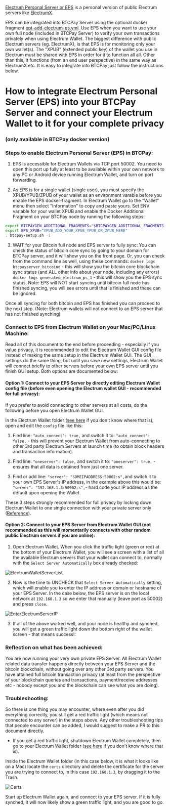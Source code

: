[Electrum Personal Server or EPS](https://github.com/chris-belcher/electrum-personal-server) is a personal version of public Electrum servers like [ElectrumX](https://github.com/btcpayserver/btcpayserver-doc/blob/master/ElectrumX.md).

EPS can be integrated into BTCPay Server using the optional docker fragment [opt-add-electrum-ps.yml](https://github.com/btcpayserver/btcpayserver-docker/blob/master/docker-compose-generator/docker-fragments/opt-add-electrum-ps.yml).  Use EPS when you want to use your own full node (included in BTCPay Server) to verify your own transactions privately when using Electrum Wallet. The biggest difference with public Electrum servers (eg. ElectrumX), is that EPS is for monitoring only your own wallet(s).  The "XPUB" (extended public key) of the wallet you use in Electrum must be shared with EPS in order for it to function all all. Other than this, it functions (from an end user perspective) in the same way as ElectrumX etc.  It is easy to integrate into BTCPay just follow the instructions below.

# How to integrate Electrum Personal Server (EPS) into your BTCPay Server and connect your Electrum Wallet to it for your complete privacy
### (only available in BTCPay docker version)


### Steps to enable Electrum Personal Server (EPS) in BTCPay:

1. EPS is accessible for Electrum Wallets via TCP port 50002.  You need to open this port up fully at least to be available within your own network to any PC or Android device running Electrum Wallet, and turn on port forwarding.

2. As EPS is for a single wallet (single user), you must specify the XPUB/YPUB/ZPUB of your wallet as an environment varable before you enable the EPS docker-fragment.  In Electrum Wallet go to the "Wallet" menu then select "Information" to copy and paste yours. Set ENV variable for your wallet XPUB and enable the Docker Additional Fragment on your BTCPay node by running the following steps:

``` bash
export BTCPAYGEN_ADDITIONAL_FRAGMENTS="$BTCPAYGEN_ADDITIONAL_FRAGMENTS;opt-add-electrum-ps"
export EPS_XPUB="XPUB_ADD_YOUR_XPUB_YPUB_OR_ZPUB_HERE"
. btcpay-setup.sh -i
```

3. WAIT for your Bitcoin full node and EPS server to fully sync:
You can check the status of bitcoin core sync by going to your domain for BTCPay server, and it will show you on the front page.  Or, you can check from the command line as well, using these commands:
`docker logs btcpayserver_bitcoind` - this will show you the bitcoin core blockchain sync status (and ALL other info about your node, including any errors)
`docker logs generated_electrum_ps_1` - this will show you the EPS sync status.  Note: EPS will NOT start syncing until bitcoin full node has finished syncing, you will see errors until that is finished and these can be ignored.

Once all syncing for both bitcoin and EPS has finished you can proceed to the next step.  (Note: Electrum wallets will not connect to an EPS server that has not finished synching)

### Connect to EPS from Electrum Wallet on your Mac/PC/Linux Machine:

Read all of this document to the end before proceeding - especially if you value privacy, it is recommended to edit the Electrum Wallet GUI config file instead of making the same setup in the Electrum Wallet GUI.  The GUI settings do the same thing, but until you save new settings, Electrum Wallet will connect briefly to other servers before your own EPS server until you finish GUI setup.  Both options are documented below:

#### Option 1: Connect to your EPS Server by directly editing Electrum Wallet config file (before even opening the Electrum wallet GUI - recommended for full privacy):

If you prefer to avoid connecting to other servers at all costs, do the following before you open Electrum Wallet GUI.

In the Electrum Wallet folder ([see here](https://electrum.readthedocs.io/en/latest/faq.html#where-is-my-wallet-file-located) if you don't know where that is), open and edit the `config` file like this:

1. Find line: `"auto_connect": true,` and switch it to: `"auto_connect": false,` - this will prevent your Electrum Wallet from auto-connecting to other 3rd party Electrum Servers at launch time (to obtain block headers and transaction information).

2. Find line: `"oneserver": false,` and switch it to: `"oneserver": true,` - ensures that all data is obtained from just one server.

3. Find or add line: `"server": "SOMEIPADDRESS:50002:s",`and switch it to your own EPS Server's IP address, in the example above this would be: `"server": "192.168.1.3:50002:s",`- hard code your IP address as the default upon opening the Wallet.

These 3 steps strongly recommended for full privacy by locking down Electrum Wallet to one single connection with your private server only ([Reference](https://github.com/chris-belcher/electrum-personal-server#how-to)).

#### Option 2: Connect to your EPS Server from Electrum Wallet GUI (not recommended as this will momentarily connects with other random public Electrum servers if you are online):

1. Open Electrum Wallet.  When you click the traffic light (green or red) at the bottom of your Electrum Wallet, you will see a screen with a list of all the available Electrum servers that your wallet can connect to, normally with the `Select Server Automatically` box already checked:

![ElectrumWalletServerList](https://user-images.githubusercontent.com/1388507/68437521-8a5eb580-01c1-11ea-9ece-0666353a6742.png)

2. Now is the time to UNCHECK that `Select Server Automatically` setting, which will enable you to enter the IP address or domain or hostname of your EPS Server.  In the case below, the EPS server is on the local network at `192.168.1.3` so we enter that manually (leave port as 50002) and press `close`.

![EnterElectrumServerIP](https://user-images.githubusercontent.com/1388507/68496320-4e276580-0252-11ea-8caf-facc8a246d70.png)

3. If all of the above worked well, and your node is healthy and synched, you will get a green traffic light down the bottom right of the wallet screen - that means success!:


### Reflection on what has been achieved:

You are now running your very own private EPS Server.  All Electrum Wallet related data transfer happens directly between your EPS Server and the bitcoin blockchain, without going over any other 3rd party servers.  You have attained full bitcoin transaction privacy (at least from the perspective of your blockchain queries and transactions, payment/receive addresses etc - nobody except you and the blockchain can see what you are doing).

### Troubleshooting:

So there is one thing you may encounter, where even after you did everything correctly, you still get a red traffic light (which means not connected to any server) in the steps above.  Any other troubleshooting tips that people encounter can be added, I would suggest to make a PR to this document directly.

- If you get a red traffic light, shutdown Electrum Wallet completely, then go to your Electrum Wallet folder ([see here](https://electrum.readthedocs.io/en/latest/faq.html#where-is-my-wallet-file-located) if you don't know where that is).

Inside the Electrum Wallet folder (in this case below, it is what it looks like on a Mac) locate the `certs` directory and delete the certificate for the server you are trying to connect to, in this case `192.168.1.3`, by dragging it to the Trash.

![Certs](https://user-images.githubusercontent.com/1388507/68497330-9a73a500-0254-11ea-9349-71bdb3bd9511.png)

Start up Electrum Wallet again, and connect to your EPS server.  If it is fully synched, it will now likely show a green traffic light, and you are good to go.
